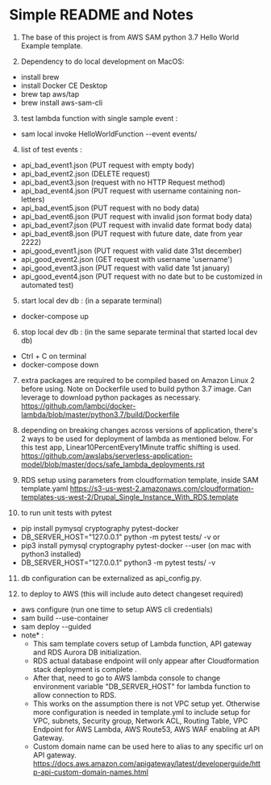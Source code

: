 # Simple README and Notes

1. The base of this project is from AWS SAM python 3.7 Hello World Example template.

2. Dependency to do local development on MacOS:
- install brew
- install Docker CE Desktop
- brew tap aws/tap
- brew install aws-sam-cli

3. test lambda function with single sample event :
- sam local invoke HelloWorldFunction --event events/<test event json file>

4. list of test events :
- api_bad_event1.json (PUT request with empty body)
- api_bad_event2.json (DELETE request)
- api_bad_event3.json (request with no HTTP Request method)
- api_bad_event4.json (PUT request with username containing non-letters)
- api_bad_event5.json (PUT request with no body data)
- api_bad_event6.json (PUT request with invalid json format body data)
- api_bad_event7.json (PUT request with invalid date format body data)
- api_bad_event8.json (PUT request with future date, date from year 2222)
- api_good_event1.json (PUT request with valid date 31st december)
- api_good_event2.json (GET request with username 'username')
- api_good_event3.json (PUT request with valid date 1st january)
- api_good_event4.json (PUT request with no date but to be customized in automated test)

5. start local dev db : (in a separate terminal)
- docker-compose up

6. stop local dev db : (in the same separate terminal that started local dev db)
- Ctrl + C on terminal
- docker-compose down

7. extra packages are required to be compiled based on Amazon Linux 2 before using.
Note on Dockerfile used to build python 3.7 image.
Can leverage to download python packages as necessary.
https://github.com/lambci/docker-lambda/blob/master/python3.7/build/Dockerfile

8. depending on breaking changes across versions of application, there's 2 ways to be used for deployment of lambda as mentioned below. For this test app, Linear10PercentEvery1Minute traffic shifting is used.
https://github.com/awslabs/serverless-application-model/blob/master/docs/safe_lambda_deployments.rst

9. RDS setup using parameters from cloudformation template, inside SAM template.yaml
https://s3-us-west-2.amazonaws.com/cloudformation-templates-us-west-2/Drupal_Single_Instance_With_RDS.template

10. to run unit tests with pytest
- pip install pymysql cryptography pytest-docker
- DB_SERVER_HOST="127.0.0.1" python -m pytest tests/ -v
or
- pip3 install pymysql cryptography pytest-docker --user (on mac with python3 installed)
- DB_SERVER_HOST="127.0.0.1" python3 -m pytest tests/ -v

11. db configuration can be externalized as api_config.py.

12. to deploy to AWS (this will include auto detect changeset required)
- aws configure (run one time to setup AWS cli credentials)
- sam build --use-container
- sam deploy --guided
- note* :
  - This sam template covers setup of Lambda function, API gateway and RDS Aurora DB initialization.
  - RDS actual database endpoint will only appear after Cloudformation stack deployment is complete .
  - After that, need to go to AWS lambda console to change environment variable "DB_SERVER_HOST" for lambda function to allow connection to RDS.
  - This works on the assumption there is not VPC setup yet. Otherwise more configuration is needed in template.yml to include setup for VPC, subnets, Security group, Network ACL, Routing Table, VPC Endpoint for AWS Lambda, AWS Route53, AWS WAF enabling at API Gateway.
  - Custom domain name can be used here to alias to any specific url on API gateway. https://docs.aws.amazon.com/apigateway/latest/developerguide/http-api-custom-domain-names.html
